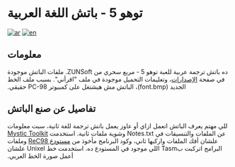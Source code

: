 # توهو 5 - باتش اللغة العربية

[![ar](https://img.shields.io/badge/lang-ar-blue.svg)](https://github.com/Aweseome245/Touhou-5-Mystic-Square-AR/blob/master/README.md)
[![en](https://img.shields.io/badge/lang-en-blue.svg)](https://github.com/Aweseome245/Touhou-5-Mystic-Square-AR/blob/master/README.en.md)

## معلومات
‫ده باتش ترجمة عربية للعبة توهو 5 - مربع سحري من ZUNSoft.
‫ملفات الباتش موجودة في صفحة [الإصدارات](https://github.com/Aweseome245/Touhou-5-Mystic-Square-AR/releases/tag/v1.01)، وتعليمات التحميل موجودة في ملف "اقرأني".
‫بسبب ملف الخط الجديد (font.bmp)، الباتش مش هيشتغل على كمبيوتر PC-98 حقيقي.

## تفاصيل عن صنع الباتش
‫للي مهتم يعرف الباتش اتعمل ازاي أو عاوز يعمل باتش ترجمة للغة ثانية، سبت معلومات عن الملفات والتنسيقات في Notes.txt وشوية ملفات ثانية.
‫استخدمت [Mystic Toolkit](https://lunarcast.net/mystictk.php) علشان أفك الملفات واركبها ثاني، وكود البرنامج مأخوذ من [مستودع ReC98](https://github.com/nmlgc/ReC98/tree/xJeePx) وملفات البرامج اتركبت بTasm اللي موجود في المستودع ده.
‫استخدمت خط Unixel علشان أعمل صورة الخط العربي.
